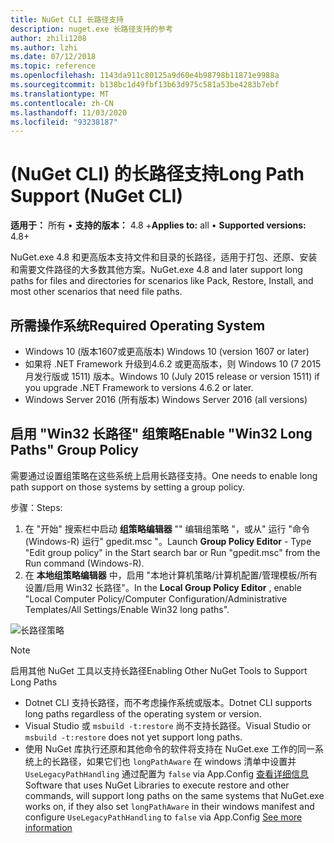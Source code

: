 ```yaml
---
title: NuGet CLI 长路径支持
description: nuget.exe 长路径支持的参考
author: zhili1208
ms.author: lzhi
ms.date: 07/12/2018
ms.topic: reference
ms.openlocfilehash: 1143da911c80125a9d60e4b98798b11871e9988a
ms.sourcegitcommit: b138bc1d49fbf13b63d975c581a53be4283b7ebf
ms.translationtype: MT
ms.contentlocale: zh-CN
ms.lasthandoff: 11/03/2020
ms.locfileid: "93238187"
---
```

# <a name="long-path-support-nuget-cli"></a><span data-ttu-id="81776-103"> (NuGet CLI) 的长路径支持</span><span class="sxs-lookup"><span data-stu-id="81776-103">Long Path Support (NuGet CLI)</span></span>

<span data-ttu-id="81776-104">**适用于：** 所有 &bullet; **支持的版本：** 4.8 +</span><span class="sxs-lookup"><span data-stu-id="81776-104">**Applies to:** all &bullet; **Supported versions:** 4.8+</span></span>

<span data-ttu-id="81776-105">NuGet.exe 4.8 和更高版本支持文件和目录的长路径，适用于打包、还原、安装和需要文件路径的大多数其他方案。</span><span class="sxs-lookup"><span data-stu-id="81776-105">NuGet.exe 4.8 and later support long paths for files and directories for scenarios like Pack, Restore, Install, and most other scenarios that need file paths.</span></span>

## <a name="required-operating-system"></a><span data-ttu-id="81776-106">所需操作系统</span><span class="sxs-lookup"><span data-stu-id="81776-106">Required Operating System</span></span>

-   <span data-ttu-id="81776-107">Windows 10 (版本1607或更高版本) </span><span class="sxs-lookup"><span data-stu-id="81776-107">Windows 10 (version 1607 or later)</span></span>
-   <span data-ttu-id="81776-108">如果将 .NET Framework 升级到4.6.2 或更高版本，则 Windows 10 (7 2015 月发行版或 1511) 版本。</span><span class="sxs-lookup"><span data-stu-id="81776-108">Windows 10 (July 2015 release or version 1511) if you upgrade .NET Framework to versions 4.6.2 or later.</span></span>
-   <span data-ttu-id="81776-109">Windows Server 2016 (所有版本) </span><span class="sxs-lookup"><span data-stu-id="81776-109">Windows Server 2016 (all versions)</span></span>

## <a name="enable-win32-long-paths-group-policy"></a><span data-ttu-id="81776-110">启用 "Win32 长路径" 组策略</span><span class="sxs-lookup"><span data-stu-id="81776-110">Enable "Win32 Long Paths" Group Policy</span></span>

<span data-ttu-id="81776-111">需要通过设置组策略在这些系统上启用长路径支持。</span><span class="sxs-lookup"><span data-stu-id="81776-111">One needs to enable long path support on those systems by setting a group policy.</span></span>

<span data-ttu-id="81776-112">步骤：</span><span class="sxs-lookup"><span data-stu-id="81776-112">Steps:</span></span>
1. <span data-ttu-id="81776-113">在 "开始" 搜索栏中启动 **组策略编辑器** "" 编辑组策略 "，或从" 运行 "命令 (Windows-R) 运行" gpedit.msc "。</span><span class="sxs-lookup"><span data-stu-id="81776-113">Launch **Group Policy Editor** - Type "Edit group policy" in the Start search bar or Run "gpedit.msc" from the Run command (Windows-R).</span></span>
2. <span data-ttu-id="81776-114">在 **本地组策略编辑器** 中，启用 "本地计算机策略/计算机配置/管理模板/所有设置/启用 Win32 长路径"。</span><span class="sxs-lookup"><span data-stu-id="81776-114">In the **Local Group Policy Editor** , enable "Local Computer Policy/Computer Configuration/Administrative Templates/All Settings/Enable Win32 long paths".</span></span>

![长路径策略](media/LongPathPolicy.png)


> [!Note]
> <span data-ttu-id="81776-116">启用其他 NuGet 工具以支持长路径</span><span class="sxs-lookup"><span data-stu-id="81776-116">Enabling Other NuGet Tools to Support Long Paths</span></span>
>
> -   <span data-ttu-id="81776-117">Dotnet CLI 支持长路径，而不考虑操作系统或版本。</span><span class="sxs-lookup"><span data-stu-id="81776-117">Dotnet CLI supports long paths regardless of the operating system or version.</span></span>
> -   <span data-ttu-id="81776-118">Visual Studio 或 `msbuild -t:restore` 尚不支持长路径。</span><span class="sxs-lookup"><span data-stu-id="81776-118">Visual Studio or `msbuild -t:restore` does not yet support long paths.</span></span>
> -   <span data-ttu-id="81776-119">使用 NuGet 库执行还原和其他命令的软件将支持在 NuGet.exe 工作的同一系统上的长路径，如果它们也 `longPathAware` 在 windows 清单中设置并 `UseLegacyPathHandling` 通过配置为 `false` via App.Config [查看详细信息](/archive/blogs/jeremykuhne/net-4-6-2-and-long-paths-on-windows-10)</span><span class="sxs-lookup"><span data-stu-id="81776-119">Software that uses NuGet Libraries to execute restore and other commands, will support long paths on the same systems that NuGet.exe works on, if they also set `longPathAware` in their windows manifest and configure `UseLegacyPathHandling` to `false` via App.Config [See more information](/archive/blogs/jeremykuhne/net-4-6-2-and-long-paths-on-windows-10)</span></span>